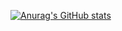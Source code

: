 [![Anurag's GitHub stats](https://github-readme-stats.vercel.app/api?username=zhongzhimao)](https://github.com/anuraghazra/github-readme-stats)
